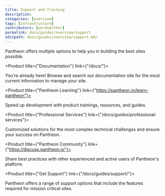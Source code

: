 ```yaml
---
title: Support and Training
description: 
categories: [overview]
tags: [infrastructure]
contributors: [wordsmither]
permalink: docs/guides/overview/support
editpath: docs/guides/overview/support.md/
---
```


Pantheon offers multiple options to help you in building the best sites possible.

<ProductGroup>

  <Product title={"Documentation"} link={"/docs/"}>

  You're already here! Browse and search our documentation site for the most current information to manage your site.

  </Product>

  <Product title={"Pantheon Learning"} link={"https://pantheon.io/learn-pantheon"}>

  Speed up development with product trainings, resources, and guides.

  </Product>

  <Product title={"Professional Services"} link={"/docs/guides/professional-services"}>

  Customized solutions for the most complex technical challenges and ensure your success on Pantheon.

  </Product>

  <Product title={"Pantheon Community"} link={"https://discuss.pantheon.io"}>

  Share best practices with other experienced and active users of Pantheon's platform.

  </Product>

  <Product title={"Get Support"} link={"/docs/guides/support/"}>

  Pantheon offers a range of support options that include the features required for mission critical sites.

  </Product>

</ProductGroup>
